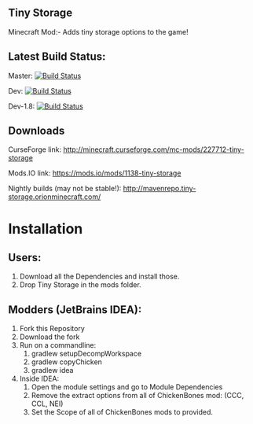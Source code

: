 ## Tiny Storage
Minecraft Mod:- Adds tiny storage options to the game!

## Latest Build Status:
Master: 
[![Build Status](https://travis-ci.org/SmithsModding/Tiny-Storage.svg?branch=master)](https://travis-ci.org/Tim020/Tiny-Storage)

Dev: [![Build Status](https://travis-ci.org/SmithsModding/Tiny-Storage.svg?branch=Dev)](https://travis-ci.org/Tim020/Tiny-Storage)

Dev-1.8: [![Build Status](https://travis-ci.org/SmithsModding/Tiny-Storage.svg?branch=Dev-1.8)](https://travis-ci.org/Tim020/Tiny-Storage)

## Downloads

CurseForge link: 
 http://minecraft.curseforge.com/mc-mods/227712-tiny-storage

Mods.IO link: 
 https://mods.io/mods/1138-tiny-storage

Nightly builds (may not be stable!): 
 http://mavenrepo.tiny-storage.orionminecraft.com/
 
 Installation
============
## Users:
  1. Download all the Dependencies and install those.
  2. Drop Tiny Storage in the mods folder.
  
## Modders (JetBrains IDEA):
  1. Fork this Repository
  2. Download the fork
  3. Run on a commandline: 
      1. gradlew setupDecompWorkspace
      2. gradlew copyChicken
      3. gradlew idea
  4. Inside IDEA:
      1. Open the module settings and go to Module Dependencies
      2. Remove the extract options from all of ChickenBones mod: (CCC, CCL, NEI)
      3. Set the Scope of all of ChickenBones mods to provided.

